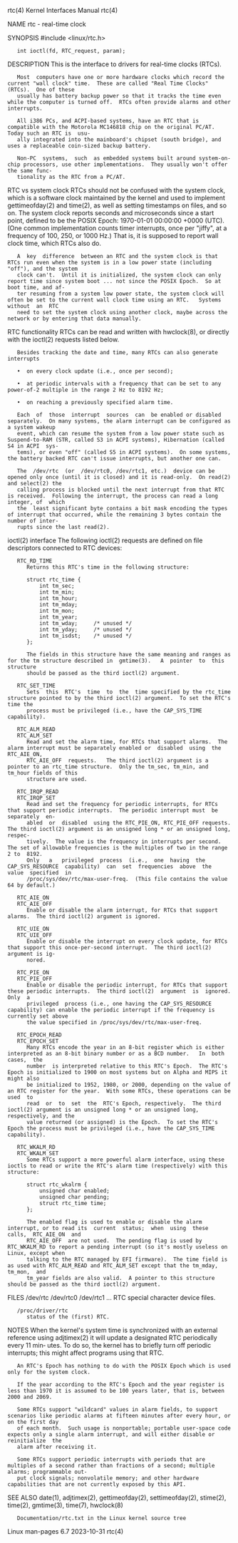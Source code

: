 rtc(4)								   Kernel Interfaces Manual								rtc(4)

NAME
       rtc - real-time clock

SYNOPSIS
       #include <linux/rtc.h>

       int ioctl(fd, RTC_request, param);

DESCRIPTION
       This is the interface to drivers for real-time clocks (RTCs).

       Most  computers have one or more hardware clocks which record the current "wall clock" time.  These are called "Real Time Clocks" (RTCs).  One of these
       usually has battery backup power so that it tracks the time even while the computer is turned off.  RTCs often provide alarms and other interrupts.

       All i386 PCs, and ACPI-based systems, have an RTC that is compatible with the Motorola MC146818 chip on the original PC/AT.  Today such an RTC is  usu‐
       ally integrated into the mainboard's chipset (south bridge), and uses a replaceable coin-sized backup battery.

       Non-PC  systems,	 such  as embedded systems built around system-on-chip processors, use other implementations.  They usually won't offer the same func‐
       tionality as the RTC from a PC/AT.

   RTC vs system clock
       RTCs should not be confused with the system clock, which is a software clock maintained by  the	kernel	and  used  to  implement  gettimeofday(2)  and
       time(2),	 as  well as setting timestamps on files, and so on.  The system clock reports seconds and microseconds since a start point, defined to be the
       POSIX Epoch: 1970-01-01 00:00:00 +0000 (UTC).  (One common implementation counts timer interrupts, once per "jiffy", at a frequency  of	100,  250,  or
       1000 Hz.)  That is, it is supposed to report wall clock time, which RTCs also do.

       A  key  difference  between an RTC and the system clock is that RTCs run even when the system is in a low power state (including "off"), and the system
       clock can't.  Until it is initialized, the system clock can only report time since system boot ... not since the POSIX Epoch.  So at boot time, and af‐
       ter resuming from a system low power state, the system clock will often be set to the current wall clock time using an RTC.   Systems  without  an  RTC
       need to set the system clock using another clock, maybe across the network or by entering that data manually.

   RTC functionality
       RTCs can be read and written with hwclock(8), or directly with the ioctl(2) requests listed below.

       Besides tracking the date and time, many RTCs can also generate interrupts

       •  on every clock update (i.e., once per second);

       •  at periodic intervals with a frequency that can be set to any power-of-2 multiple in the range 2 Hz to 8192 Hz;

       •  on reaching a previously specified alarm time.

       Each  of	 those	interrupt  sources  can	 be enabled or disabled separately.  On many systems, the alarm interrupt can be configured as a system wakeup
       event, which can resume the system from a low power state such as Suspend-to-RAM (STR, called S3 in ACPI systems), Hibernation (called S4 in ACPI  sys‐
       tems), or even "off" (called S5 in ACPI systems).  On some systems, the battery backed RTC can't issue interrupts, but another one can.

       The  /dev/rtc  (or  /dev/rtc0, /dev/rtc1, etc.)	device can be opened only once (until it is closed) and it is read-only.  On read(2) and select(2) the
       calling process is blocked until the next interrupt from that RTC is received.  Following the interrupt, the process can read a long integer, of	 which
       the  least significant byte contains a bit mask encoding the types of interrupt that occurred, while the remaining 3 bytes contain the number of inter‐
       rupts since the last read(2).

   ioctl(2) interface
       The following ioctl(2) requests are defined on file descriptors connected to RTC devices:

       RTC_RD_TIME
	      Returns this RTC's time in the following structure:

		  struct rtc_time {
		      int tm_sec;
		      int tm_min;
		      int tm_hour;
		      int tm_mday;
		      int tm_mon;
		      int tm_year;
		      int tm_wday;     /* unused */
		      int tm_yday;     /* unused */
		      int tm_isdst;    /* unused */
		  };

	      The fields in this structure have the same meaning and ranges as for the tm structure described in  gmtime(3).   A  pointer  to  this  structure
	      should be passed as the third ioctl(2) argument.

       RTC_SET_TIME
	      Sets  this  RTC's	 time  to  the	time specified by the rtc_time structure pointed to by the third ioctl(2) argument.  To set the RTC's time the
	      process must be privileged (i.e., have the CAP_SYS_TIME capability).

       RTC_ALM_READ
       RTC_ALM_SET
	      Read and set the alarm time, for RTCs that support alarms.  The alarm interrupt must be separately enabled or  disabled  using  the  RTC_AIE_ON,
	      RTC_AIE_OFF  requests.   The third ioctl(2) argument is a pointer to an rtc_time structure.  Only the tm_sec, tm_min, and tm_hour fields of this
	      structure are used.

       RTC_IRQP_READ
       RTC_IRQP_SET
	      Read and set the frequency for periodic interrupts, for RTCs that support periodic interrupts.  The periodic interrupt must  be  separately  en‐
	      abled  or	 disabled  using the RTC_PIE_ON, RTC_PIE_OFF requests.	The third ioctl(2) argument is an unsigned long * or an unsigned long, respec‐
	      tively.  The value is the frequency in interrupts per second.  The set of allowable frequencies is the multiples of two in the range 2 to	 8192.
	      Only   a	 privileged  process  (i.e.,  one  having  the	CAP_SYS_RESOURCE  capability)  can  set	 frequencies  above  the  value	 specified  in
	      /proc/sys/dev/rtc/max-user-freq.	(This file contains the value 64 by default.)

       RTC_AIE_ON
       RTC_AIE_OFF
	      Enable or disable the alarm interrupt, for RTCs that support alarms.  The third ioctl(2) argument is ignored.

       RTC_UIE_ON
       RTC_UIE_OFF
	      Enable or disable the interrupt on every clock update, for RTCs that support this once-per-second interrupt.  The third ioctl(2) argument is ig‐
	      nored.

       RTC_PIE_ON
       RTC_PIE_OFF
	      Enable or disable the periodic interrupt, for RTCs that support these periodic interrupts.  The third ioctl(2)  argument	is  ignored.   Only  a
	      privileged  process (i.e., one having the CAP_SYS_RESOURCE capability) can enable the periodic interrupt if the frequency is currently set above
	      the value specified in /proc/sys/dev/rtc/max-user-freq.

       RTC_EPOCH_READ
       RTC_EPOCH_SET
	      Many RTCs encode the year in an 8-bit register which is either interpreted as an 8-bit binary number or as a BCD number.	 In  both  cases,  the
	      number  is interpreted relative to this RTC's Epoch.  The RTC's Epoch is initialized to 1900 on most systems but on Alpha and MIPS it might also
	      be initialized to 1952, 1980, or 2000, depending on the value of an RTC register for the year.  With some RTCs, these operations can be used  to
	      read  or	to  set	 the  RTC's Epoch, respectively.  The third ioctl(2) argument is an unsigned long * or an unsigned long, respectively, and the
	      value returned (or assigned) is the Epoch.  To set the RTC's Epoch the process must be privileged (i.e., have the CAP_SYS_TIME capability).

       RTC_WKALM_RD
       RTC_WKALM_SET
	      Some RTCs support a more powerful alarm interface, using these ioctls to read or write the RTC's alarm time (respectively) with this structure:

		  struct rtc_wkalrm {
		      unsigned char enabled;
		      unsigned char pending;
		      struct rtc_time time;
		  };

	      The enabled flag is used to enable or disable the alarm interrupt, or to read its	 current  status;  when	 using	these  calls,  RTC_AIE_ON  and
	      RTC_AIE_OFF  are not used.  The pending flag is used by RTC_WKALM_RD to report a pending interrupt (so it's mostly useless on Linux, except when
	      talking to the RTC managed by EFI firmware).  The time field is as used with RTC_ALM_READ and RTC_ALM_SET except that the tm_mday,  tm_mon,  and
	      tm_year fields are also valid.  A pointer to this structure should be passed as the third ioctl(2) argument.

FILES
       /dev/rtc
       /dev/rtc0
       /dev/rtc1
       ...    RTC special character device files.

       /proc/driver/rtc
	      status of the (first) RTC.

NOTES
       When  the  kernel's system time is synchronized with an external reference using adjtimex(2) it will update a designated RTC periodically every 11 min‐
       utes.  To do so, the kernel has to briefly turn off periodic interrupts; this might affect programs using that RTC.

       An RTC's Epoch has nothing to do with the POSIX Epoch which is used only for the system clock.

       If the year according to the RTC's Epoch and the year register is less than 1970 it is assumed to be 100 years later, that is, between 2000 and 2069.

       Some RTCs support "wildcard" values in alarm fields, to support scenarios like periodic alarms at fifteen minutes after every hour, or on the first day
       of each month.  Such usage is nonportable; portable user-space code expects only a single alarm interrupt, and will either disable or reinitialize  the
       alarm after receiving it.

       Some RTCs support periodic interrupts with periods that are multiples of a second rather than fractions of a second; multiple alarms; programmable out‐
       put clock signals; nonvolatile memory; and other hardware capabilities that are not currently exposed by this API.

SEE ALSO
       date(1), adjtimex(2), gettimeofday(2), settimeofday(2), stime(2), time(2), gmtime(3), time(7), hwclock(8)

       Documentation/rtc.txt in the Linux kernel source tree

Linux man-pages 6.7							  2023-10-31									rtc(4)

